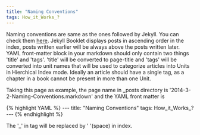 ```yaml
---
title: "Naming Conventions"
tags: How_it_Works_?
---
```


Naming conventions are same as the ones followed by Jekyll. You can check them <a href="http://jekyllrb.com/docs/posts/" target="_blank">here</a>. Jekyll Booklet displays posts in ascending order in the index, posts written earlier will be always above the posts written later. YAML front-matter block in your markdown should only contain two things 'title' and 'tags'. 'title' will be converted to page-title and 'tags' will be converted into unit names that will be used to categorize articles into Units in Hierchical Index mode. Ideally an article should have a single tag, as a chapter in a book cannot be present in more than one Unit.

Taking this page as example, the page name in _posts directory is '2014-3-2-Naming-Conventions.markdown' and the YAML front matter is

{% highlight YAML %}
	   ---
		title: "Naming Conventions"
		tags: How_it_Works_?
		---
{% endhighlight %}

The '_' in tag will be replaced by ' '(space) in index. 